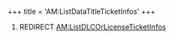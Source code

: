 +++
title = 'AM:ListDataTitleTicketInfos'
+++

1.  REDIRECT
    [AM:ListDLCOrLicenseTicketInfos](AM:ListDLCOrLicenseTicketInfos "wikilink")
